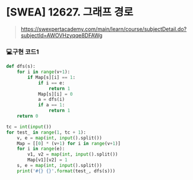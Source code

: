 # [SWEA] 12627. 그래프 경로

> https://swexpertacademy.com/main/learn/course/subjectDetail.do?subjectId=AWOVHzyqqe8DFAWg

### 💻구현 코드1

```python
def dfs(s):
    for i in range(v+1):
        if Map[s][i] == 1:
            if i == e:
                return 1
            Map[s][i] = 0
            a = dfs(i)
            if a == 1:
                return 1
    return 0

tc = int(input())
for test_ in range(1, tc + 1):
    v, e = map(int, input().split())
    Map = [[0] * (v+1) for i in range(v+1)]
    for i in range(e):
        v1, v2 = map(int, input().split())
        Map[v1][v2] = 1
    s, e = map(int, input().split())
    print('#{} {}'.format(test_, dfs(s)))
```

